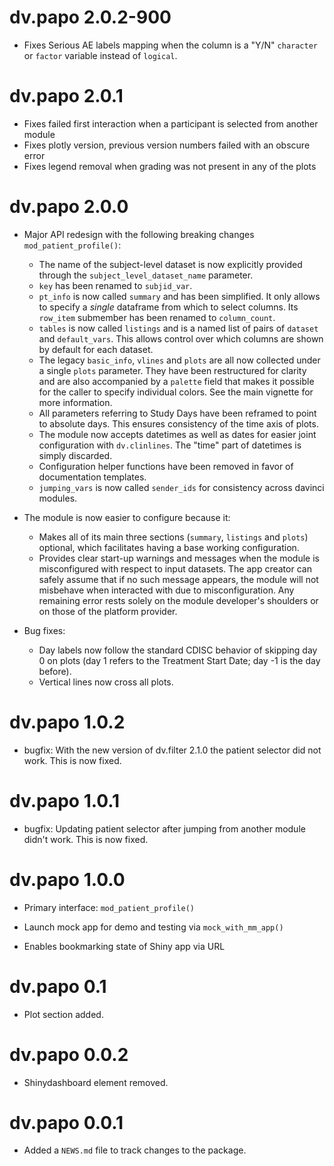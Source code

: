 # dv.papo 2.0.2-900
- Fixes Serious AE labels mapping when the column is a "Y/N" `character` or `factor` variable instead of `logical`.

# dv.papo 2.0.1

- Fixes failed first interaction when a participant is selected from another module
- Fixes plotly version, previous version numbers failed with an obscure error
- Fixes legend removal when grading was not present in any of the plots

# dv.papo 2.0.0

- Major API redesign with the following breaking changes `mod_patient_profile()`:
  - The name of the subject-level dataset is now explicitly provided through the `subject_level_dataset_name` parameter.
  - `key` has been renamed to `subjid_var`.
  - `pt_info` is now called `summary` and has been simplified. It only allows to specify a _single_ dataframe 
    from which to select columns. Its `row_item` submember has been renamed to `column_count`.
  - `tables` is now called `listings` and is a named list of pairs of `dataset` and `default_vars`. This allows 
    control over which columns are shown by default for each dataset.
  - The legacy `basic_info`, `vlines` and `plots` are all now collected under a single `plots` parameter. They have been
    restructured for clarity and are also accompanied by a `palette` field that makes it possible for the caller to
    specify individual colors. See the main vignette for more information.
  - All parameters referring to Study Days have been reframed to point to absolute days. This ensures consistency of the
    time axis of plots.
  - The module now accepts datetimes as well as dates for easier joint configuration with `dv.clinlines`. The "time"
    part of datetimes is simply discarded.
  - Configuration helper functions have been removed in favor of documentation templates.
  - `jumping_vars` is now called `sender_ids` for consistency across davinci modules.

- The module is now easier to configure because it:
  - Makes all of its main three sections (`summary`, `listings` and `plots`) optional, which facilitates having a base
    working configuration.
  - Provides clear start-up warnings and messages when the module is misconfigured with respect to input datasets. 
    The app creator can safely assume that if no such message appears, the module will not misbehave when interacted 
    with due to misconfiguration. Any remaining error rests solely on the module developer's shoulders or on those of 
    the platform provider.
    
- Bug fixes:
  - Day labels now follow the standard CDISC behavior of skipping day 0 on plots (day 1 refers to the Treatment Start
    Date; day -1 is the day before).
  - Vertical lines now cross all plots.


# dv.papo 1.0.2

- bugfix: With the new version of dv.filter 2.1.0 the patient selector did not work. This is now fixed.

# dv.papo 1.0.1

- bugfix: Updating patient selector after jumping from another module didn't work. This is now fixed.

# dv.papo 1.0.0

- Primary interface: `mod_patient_profile()`

- Launch mock app for demo and testing via `mock_with_mm_app()`

- Enables bookmarking state of Shiny app via URL

# dv.papo 0.1

*  Plot section added.

# dv.papo 0.0.2

*  Shinydashboard element removed.

# dv.papo 0.0.1

* Added a `NEWS.md` file to track changes to the package.


